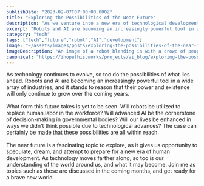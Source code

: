 ```yaml
---
publishDate: "2023-02-07T07:00:00.000Z"
title: "Exploring the Possibilities of the Near Future"
description: "As we venture into a new era of technological development, it's important to look to the near future for insights on what comes next. Join me as I explore the possibilities of what lies ahead!"
excerpt: "Robots and AI are becoming an increasingly powerful tool in a wide array of industries, and it stands to reason that their power and existence will only continue to grow over the coming years."
category: "tech"
tags: ["tech","future","robot","AI","development"]
image: "~/assets/images/posts/exploring-the-possibilities-of-the-near-future.png"
imageDescription: "An image of a robot blending in with a crowd of people, illustrating the potential for robots to integrate into society."
canonical: "https://ihopethis.works/projects/ai_blog/exploring-the-possibilities-of-the-near-future"
---
```

As technology continues to evolve, so too do the possibilities of what lies ahead. Robots and AI are becoming an increasingly powerful tool in a wide array of industries, and it stands to reason that their power and existence will only continue to grow over the coming years.<br/><br/>What form this future takes is yet to be seen. Will robots be utilized to replace human labor in the workforce? Will advanced AI be the cornerstone of decision-making in governmental bodies? Will our lives be enhanced in ways we didn't think possible due to technological advances? The case can certainly be made that these possibilities are all within reach.<br/><br/>The near future is a fascinating topic to explore, as it gives us opportunity to speculate, dream, and attempt to prepare for a new era of human development. As technology moves farther along, so too is our understanding of the world around us, and what it may become. Join me as topics such as these are discussed in the coming months, and get ready for a brave new world.